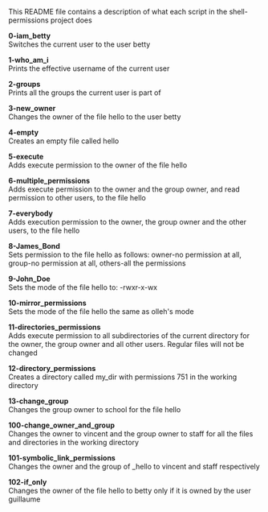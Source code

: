 This README file contains a description of what each script in the shell-permissions project does

**0-iam_betty**  
Switches the current user to the user betty

**1-who_am_i**  
Prints the effective username of the current user

**2-groups**  
Prints all the groups the current user is part of

**3-new_owner**  
Changes the owner of the file hello to the user betty

**4-empty**  
Creates an empty file called hello

**5-execute**  
Adds execute permission to the owner of the file hello

**6-multiple_permissions**  
Adds execute permission to the owner and the group owner, and read permission to other users, to the file hello

**7-everybody**  
Adds execution permission to the owner, the group owner and the other users, to the file hello

**8-James_Bond**  
Sets permission to the file hello as follows: owner-no permission at all, group-no permission at all, others-all the permissions

**9-John_Doe**  
Sets the mode of the file hello to: -rwxr-x-wx

**10-mirror_permissions**   
Sets the mode of the file hello the same as olleh's mode

**11-directories_permissions**  
Adds execute permission to all subdirectories of the current directory for the owner, the group owner and all other users. Regular files will not be changed

**12-directory_permissions**  
Creates a directory called my_dir with permissions 751 in the working directory

**13-change_group**  
Changes the group owner to school for the file hello

**100-change_owner_and_group**  
Changes the owner to vincent and the group owner to staff for all the files and directories in the working directory

**101-symbolic_link_permissions**  
Changes the owner and the group of _hello to vincent and staff respectively

**102-if_only**  
Changes the owner of the file hello to betty only if it is owned by the user guillaume

